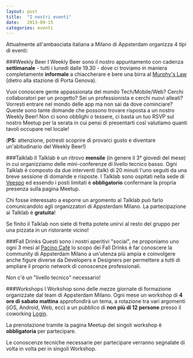 ```yaml
---
layout: post
title:  "I nostri eventi"
date:   2013-09-15
categories: eventi
---
```


Attualmente all'ambasciata italiana a Milano di Appsterdam organizza 4 tipi di eventi:

###Weekly Beer
I Weekly Beer sono il nostro appuntamento con cadenza **settimanale** - tutti i lunedì dalle 19.30 - dove ci troviamo in maniera completamente **informale** a chiaccherare e bere una birra al [Murphy's Law](http://www.murphyslaw.it/ITA/) (dietro alla stazione di Porta Genova).

Vuoi conoscere gente appassionata del mondo Tech/Mobile/Web? Cerchi collaboratori per un progetto? Sei un professionista e cerchi nuovi alleati? Vorresti entrare nel mondo delle app ma non sai da dove cominciare?
Queste sono tante domande che possono trovare risposta a un nostro Weekly Beer!
Non ci sono obblighi o tessere, ci basta un tuo RSVP sul nostro Meetup per la serata in cui pensi di presentarti così valutiamo quanti tavoli occupare nel locale!


(**PS:** attenzione, potresti scoprire di provarci gusto e diventare un'abitudinario del Weekly Beer!)  

###Talklab
Il Talklab è un ritrovo **mensile** (in genere il 3° giovedì del mese) in cui organizziamo delle mini-conferenze di livello tecnico basso. Ogni Talklab è composto da due interventi (talk) di 20 minuti l'uno seguiti da una breve sessione di domande e risposte. I Talklab sono ospitati nella sede di [Veespo](http://www.veespo.com/) ed essendo i posti limitati è **obbligatorio** confermare la propria presenza sulla pagina Meetup.

Chi fosse interessato a esporre un argomento al Talklab può farlo comunicandolo agli organizzatori di Appsterdam Milano. 
La partecipazione ai Talklab è **gratuita**!

Se finito il Talklab non siete di fretta potete unirvi al resto del gruppo per una pizzata in un ristorante vicino!


###Fall Drinks
Questi sono i nostri aperitivi "social", ne proponiamo uno ogni 3 mesi al [Pacino Café](http://www.pacinocafe.com/it-it/home.php) lo scopo dei Fall Drinks è far conoscere la community di Appsterdam Milano a un'utenza più ampia e coinvolgere anche figure diverse da Developers e Designers per permettere a tutti di ampliare il proprio network di conoscenze professionali.

Non c'è un "livello tecnico" necessario!

###Workshops
I Workshop sono delle mezze giornate di formazione organizzate dal team di Appsterdam Milano. Ogni mese un workshop di **4 ore di sabato mattina** approfondirà un tema, a rotazione tra vari argomenti (iOS, Android, Web, ecc) a un pubblico di **non più di 12 persone** presso il coworking [Login](http://www.coworkinglogin.it/).

La prenotazione tramite la pagina Meetup dei singoli workshop è **obbligatoria** per partecipare.

Le conoscenze tecniche necessarie per partecipare verranno segnalate di volta in volta per in singoli Workshop.
